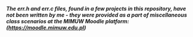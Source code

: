 ***The err.h and err.c files, found in a few projects in this repository, have not been written by me - they were provided as a part of miscellaneous class scenarios at the MIMUW Moodle platform: (https://moodle.mimuw.edu.pl)***
